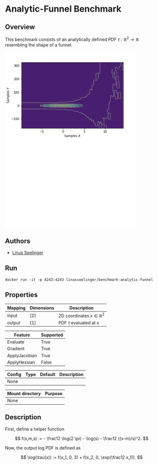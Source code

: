 # Analytic-Funnel Benchmark

## Overview
This benchmark consists of an analytically defined PDF $\tau : \mathbb{R}^2 \rightarrow \mathbb{R}$ resembling the shape of a funnel.

![Contour](https://raw.githubusercontent.com/UM-Bridge/benchmarks/main/benchmarks/analytic-funnel/contour.png "Contour plot")
![Samples](https://raw.githubusercontent.com/UM-Bridge/benchmarks/main/benchmarks/analytic-funnel/samples.png "Sample scatterplot")

## Authors
- [Linus Seelinger](mailto:linus.seelinger@iwr.uni-heidelberg.de)

## Run
```
docker run -it -p 4243:4243 linusseelinger/benchmark-analytic-funnel
```

## Properties
Mapping | Dimensions | Description
---|---|---
input | [2] | 2D coordinates $x \in \mathbb{R}^2$
output | [1] | PDF $\tau$ evaluated at $x$

Feature | Supported
---|---
Evaluate | True
Gradient | True
ApplyJacobian | True
ApplyHessian | False

Config | Type | Default | Description
---|---|---|---
None | | |

Mount directory | Purpose
---|---
None |

## Description

First, define a helper function

$$ f(x,m,s) := - \frac12 \log(2 \pi) - \log(s) - \frac12 ((x-m)/s)^2. $$

Now, the output log PDF is defined as

$$ \log(\tau(x)) := f(x_1, 0, 3) + f(x_2, 0, \exp(\frac12 x_1)). $$
